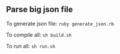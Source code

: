 Parse big json file
-------------------

To generate json file: `ruby generate_json.rb`

To compile all: `sh build.sh`

To run all: `sh run.sh`
